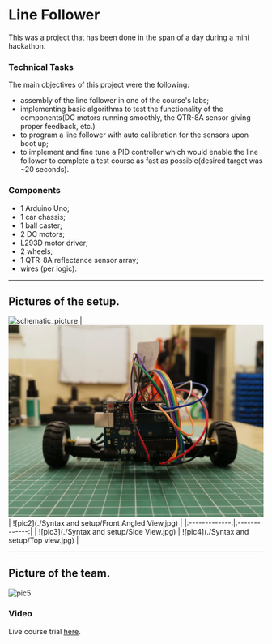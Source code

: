 # Line Follower
This was a project that has been done in the span of a day during a mini hackathon.
### Technical Tasks
The main objectives of this project were the following:
* assembly of the line follower in one of the course's labs;
* implementing basic algorithms to test the functionality of the components(DC motors running smoothly, the QTR-8A sensor giving proper feedback, etc.)
* to program a line follower with auto callibration for the sensors upon boot up;
* to implement and fine tune a PID controller which would enable the line follower to complete a test course as fast as possible(desired target was ~20 seconds).
### Components
* 1 Arduino Uno;
* 1 car chassis; 
* 1 ball caster; 
* 2 DC motors; 
* L293D motor driver;
* 2 wheels; 
* 1 QTR-8A reflectance sensor array; 
* wires (per logic).

---

## **Pictures of the setup.**
![schematic_picture]()
| ![pic1](./Syntax%20and%20setup/Back%20view.jpg) | ![pic2](./Syntax and setup/Front Angled View.jpg) | 
|:-------------:|:-------------:|
| ![pic3](./Syntax and setup/Side View.jpg) | ![pic4](./Syntax and setup/Top view.jpg) |

---

## **Picture of the team.**
![pic5](./pictures/linefollower_pic5.jpeg)
### Video
Live course trial [here](https://youtu.be/STF4KL0HLZI).
